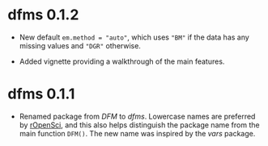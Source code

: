 # dfms 0.1.2

* New default `em.method = "auto"`, which uses `"BM"` if the data has any missing values and `"DGR"` otherwise. 

* Added vignette providing a walkthrough of the main features. 

# dfms 0.1.1

* Renamed package from *DFM* to *dfms*. Lowercase names are preferred by [rOpenSci](<https://devguide.ropensci.org/building.html?q=package%20name#package-name-and-metadata>), and this also helps distinguish the package name from the main function `DFM()`. The new name was inspired by the *vars* package. 

